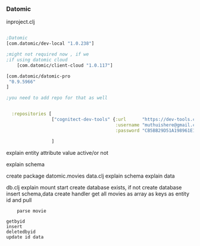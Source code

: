 
### Datomic

inproject.clj

```clojure

;Datomic
[com.datomic/dev-local "1.0.238"]

;might not required now , if we
;if using datomic cloud
    [com.datomic/client-cloud "1.0.117"]

[com.datomic/datomic-pro
 "0.9.5966"
]

;you need to add repo for that as well


  :repositories [
                 ["cognitect-dev-tools" {:url      "https://dev-tools.cognitect.com/maven/releases/"
                                         :username "muthuishere@gmail.com"
                                         :password "CB5BB29D51A198961E1A1C68509D410458A29E10"}]

                 ]


```
explain entity attribute value active/or not

explain schema


create package datomic.movies
data.clj
    explain schema
    explain data

db.clj
    explain mount start
    create database exists, if not create database
    insert schema,data
    create handler
    get all movies
        as array
        as keys
        as entity id and pull
        
        parse movie
        
    getbyid
    insert
    deletedbyid
    update id data

